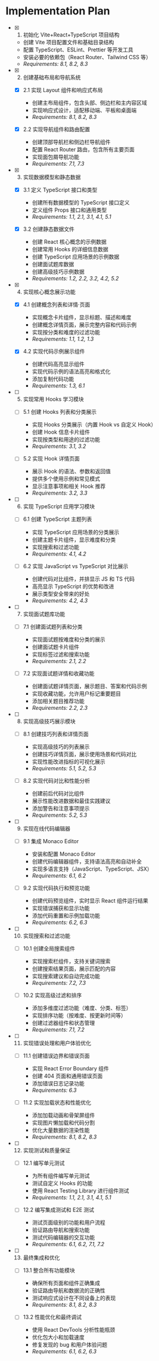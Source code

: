 # Implementation Plan

- [x] 1. 初始化 Vite+React+TypeScript 项目结构

  - 创建 Vite 项目配置文件和基础目录结构
  - 配置 TypeScript、ESLint、Prettier 等开发工具
  - 安装必要的依赖包（React Router、Tailwind CSS 等）
  - _Requirements: 8.1, 8.2, 8.3_

- [x] 2. 创建基础布局和导航系统

  - [x] 2.1 实现 Layout 组件和响应式布局

    - 创建主布局组件，包含头部、侧边栏和主内容区域
    - 实现响应式设计，适配移动端、平板和桌面端
    - _Requirements: 8.1, 8.2, 8.3_

  - [x] 2.2 实现导航组件和路由配置
    - 创建顶部导航栏和侧边栏导航组件
    - 配置 React Router 路由，包含所有主要页面
    - 实现面包屑导航功能
    - _Requirements: 7.1, 7.3_

- [x] 3. 实现数据模型和静态数据

  - [x] 3.1 定义 TypeScript 接口和类型

    - 创建所有数据模型的 TypeScript 接口定义
    - 定义组件 Props 接口和通用类型
    - _Requirements: 1.1, 2.1, 3.1, 4.1, 5.1_

  - [x] 3.2 创建静态数据文件
    - 创建 React 核心概念的示例数据
    - 创建常用 Hooks 的详细信息数据
    - 创建 TypeScript 应用场景的示例数据
    - 创建面试题库数据
    - 创建高级技巧示例数据
    - _Requirements: 1.2, 2.2, 3.2, 4.2, 5.2_

- [x] 4. 实现核心概念展示功能

  - [x] 4.1 创建概念列表和详情·页面

    - 实现概念卡片组件，显示标题、描述和难度
    - 创建概念详情页面，展示完整内容和代码示例
    - 实现按分类和难度的过滤功能
    - _Requirements: 1.1, 1.2, 1.3_

  - [x] 4.2 实现代码示例展示组件
    - 创建代码高亮显示组件
    - 实现代码示例的语法高亮和格式化
    - 添加复制代码功能
    - _Requirements: 1.3, 6.1_

- [ ] 5. 实现常用 Hooks 学习模块

  - [ ] 5.1 创建 Hooks 列表和分类展示

    - 实现 Hooks 分类展示（内置 Hook vs 自定义 Hook）
    - 创建 Hook 信息卡片组件
    - 实现按类型和用途的过滤功能
    - _Requirements: 3.1, 3.2_

  - [ ] 5.2 实现 Hook 详情页面
    - 展示 Hook 的语法、参数和返回值
    - 提供多个使用示例和常见模式
    - 显示注意事项和相关 Hook 推荐
    - _Requirements: 3.2, 3.3_

- [ ] 6. 实现 TypeScript 应用学习模块

  - [ ] 6.1 创建 TypeScript 主题列表

    - 实现 TypeScript 应用场景的分类展示
    - 创建主题卡片组件，显示难度和分类
    - 实现搜索和过滤功能
    - _Requirements: 4.1, 4.2_

  - [ ] 6.2 实现 JavaScript vs TypeScript 对比展示
    - 创建代码对比组件，并排显示 JS 和 TS 代码
    - 高亮显示 TypeScript 的优势和改进
    - 展示类型安全带来的好处
    - _Requirements: 4.2, 4.3_

- [ ] 7. 实现面试题库功能

  - [ ] 7.1 创建面试题列表和分类

    - 实现面试题按难度和分类的展示
    - 创建面试题卡片组件
    - 实现标签过滤和搜索功能
    - _Requirements: 2.1, 2.2_

  - [ ] 7.2 实现面试题详情和收藏功能
    - 创建面试题详情页面，展示题目、答案和代码示例
    - 实现收藏功能，允许用户标记重要题目
    - 添加相关题目推荐功能
    - _Requirements: 2.2, 2.3_

- [ ] 8. 实现高级技巧展示模块

  - [ ] 8.1 创建技巧列表和详情页面

    - 实现高级技巧的列表展示
    - 创建技巧详情页面，展示使用场景和代码对比
    - 实现性能改进指标的可视化展示
    - _Requirements: 5.1, 5.2, 5.3_

  - [ ] 8.2 实现代码对比和性能分析
    - 创建前后代码对比组件
    - 展示性能改进数据和最佳实践建议
    - 添加警告和注意事项提示
    - _Requirements: 5.2, 5.3_

- [ ] 9. 实现在线代码编辑器

  - [ ] 9.1 集成 Monaco Editor

    - 安装和配置 Monaco Editor
    - 创建代码编辑器组件，支持语法高亮和自动补全
    - 实现多语言支持（JavaScript、TypeScript、JSX）
    - _Requirements: 6.1, 6.2_

  - [ ] 9.2 实现代码执行和预览功能
    - 创建代码预览组件，实时显示 React 组件运行结果
    - 实现错误捕获和显示功能
    - 添加代码重置和示例加载功能
    - _Requirements: 6.2, 6.3_

- [ ] 10. 实现搜索和过滤功能

  - [ ] 10.1 创建全局搜索组件

    - 实现搜索栏组件，支持关键词搜索
    - 创建搜索结果页面，展示匹配的内容
    - 实现搜索建议和自动完成功能
    - _Requirements: 7.2, 7.3_

  - [ ] 10.2 实现高级过滤和排序
    - 添加多维度过滤功能（难度、分类、标签）
    - 实现排序功能（按难度、按更新时间等）
    - 创建过滤器组件和状态管理
    - _Requirements: 7.1, 7.2_

- [ ] 11. 实现错误处理和用户体验优化

  - [ ] 11.1 创建错误边界和错误页面

    - 实现 React Error Boundary 组件
    - 创建 404 页面和通用错误页面
    - 添加错误日志记录功能
    - _Requirements: 6.3_

  - [ ] 11.2 实现加载状态和性能优化
    - 添加加载动画和骨架屏组件
    - 实现图片懒加载和代码分割
    - 优化大量数据的渲染性能
    - _Requirements: 8.1, 8.2, 8.3_

- [ ] 12. 实现测试和质量保证

  - [ ] 12.1 编写单元测试

    - 为所有组件编写单元测试
    - 测试自定义 Hooks 的功能
    - 使用 React Testing Library 进行组件测试
    - _Requirements: 1.1, 2.1, 3.1, 4.1, 5.1_

  - [ ] 12.2 编写集成测试和 E2E 测试
    - 测试页面级别的功能和用户流程
    - 验证路由导航和搜索功能
    - 测试代码编辑器的交互功能
    - _Requirements: 6.1, 6.2, 7.1, 7.2_

- [ ] 13. 最终集成和优化

  - [ ] 13.1 整合所有功能模块

    - 确保所有页面和组件正确集成
    - 验证路由导航和数据流的正确性
    - 测试响应式设计在不同设备上的表现
    - _Requirements: 8.1, 8.2, 8.3_

  - [ ] 13.2 性能优化和最终调试
    - 使用 React DevTools 分析性能瓶颈
    - 优化包大小和加载速度
    - 修复发现的 bug 和用户体验问题
    - _Requirements: 6.1, 6.2, 6.3_
